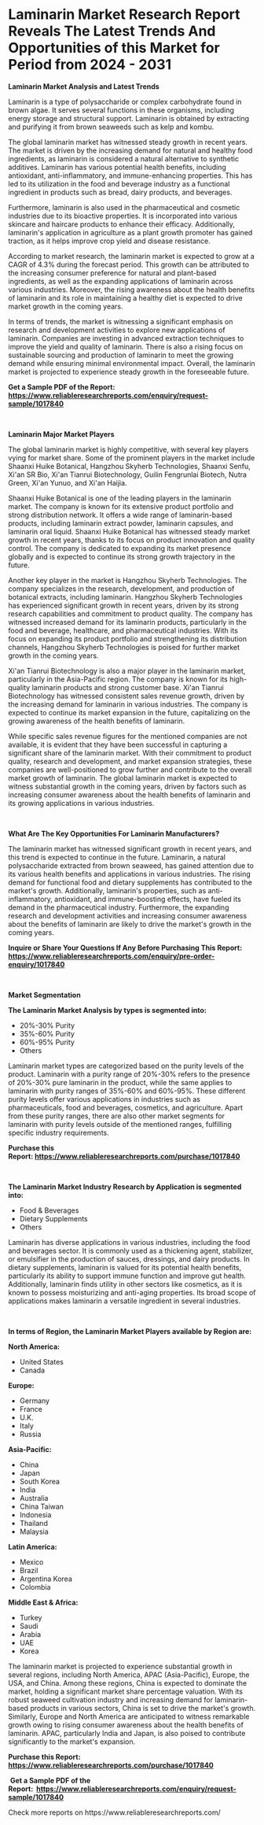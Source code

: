<p><h1>Laminarin Market Research Report Reveals The Latest Trends And Opportunities of this Market for Period from 2024 - 2031</h1></p><p><strong>Laminarin Market Analysis and Latest Trends</strong></p>
<p><p>Laminarin is a type of polysaccharide or complex carbohydrate found in brown algae. It serves several functions in these organisms, including energy storage and structural support. Laminarin is obtained by extracting and purifying it from brown seaweeds such as kelp and kombu.</p><p>The global laminarin market has witnessed steady growth in recent years. The market is driven by the increasing demand for natural and healthy food ingredients, as laminarin is considered a natural alternative to synthetic additives. Laminarin has various potential health benefits, including antioxidant, anti-inflammatory, and immune-enhancing properties. This has led to its utilization in the food and beverage industry as a functional ingredient in products such as bread, dairy products, and beverages.</p><p>Furthermore, laminarin is also used in the pharmaceutical and cosmetic industries due to its bioactive properties. It is incorporated into various skincare and haircare products to enhance their efficacy. Additionally, laminarin's application in agriculture as a plant growth promoter has gained traction, as it helps improve crop yield and disease resistance.</p><p>According to market research, the laminarin market is expected to grow at a CAGR of 4.3% during the forecast period. This growth can be attributed to the increasing consumer preference for natural and plant-based ingredients, as well as the expanding applications of laminarin across various industries. Moreover, the rising awareness about the health benefits of laminarin and its role in maintaining a healthy diet is expected to drive market growth in the coming years.</p><p>In terms of trends, the market is witnessing a significant emphasis on research and development activities to explore new applications of laminarin. Companies are investing in advanced extraction techniques to improve the yield and quality of laminarin. There is also a rising focus on sustainable sourcing and production of laminarin to meet the growing demand while ensuring minimal environmental impact. Overall, the laminarin market is projected to experience steady growth in the foreseeable future.</p></p>
<p><strong>Get a Sample PDF of the Report:&nbsp; <a href="https://www.reliableresearchreports.com/enquiry/request-sample/1017840">https://www.reliableresearchreports.com/enquiry/request-sample/1017840</a></strong></p>
<p>&nbsp;</p>
<p><strong>Laminarin Major Market Players</strong></p>
<p><p>The global laminarin market is highly competitive, with several key players vying for market share. Some of the prominent players in the market include Shaanxi Huike Botanical, Hangzhou Skyherb Technologies, Shaanxi Senfu, Xi'an SR Bio, Xi'an Tianrui Biotechnology, Guilin Fengrunlai Biotech, Nutra Green, Xi'an Yunuo, and Xi'an Haijia.</p><p>Shaanxi Huike Botanical is one of the leading players in the laminarin market. The company is known for its extensive product portfolio and strong distribution network. It offers a wide range of laminarin-based products, including laminarin extract powder, laminarin capsules, and laminarin oral liquid. Shaanxi Huike Botanical has witnessed steady market growth in recent years, thanks to its focus on product innovation and quality control. The company is dedicated to expanding its market presence globally and is expected to continue its strong growth trajectory in the future.</p><p>Another key player in the market is Hangzhou Skyherb Technologies. The company specializes in the research, development, and production of botanical extracts, including laminarin. Hangzhou Skyherb Technologies has experienced significant growth in recent years, driven by its strong research capabilities and commitment to product quality. The company has witnessed increased demand for its laminarin products, particularly in the food and beverage, healthcare, and pharmaceutical industries. With its focus on expanding its product portfolio and strengthening its distribution channels, Hangzhou Skyherb Technologies is poised for further market growth in the coming years.</p><p>Xi'an Tianrui Biotechnology is also a major player in the laminarin market, particularly in the Asia-Pacific region. The company is known for its high-quality laminarin products and strong customer base. Xi'an Tianrui Biotechnology has witnessed consistent sales revenue growth, driven by the increasing demand for laminarin in various industries. The company is expected to continue its market expansion in the future, capitalizing on the growing awareness of the health benefits of laminarin.</p><p>While specific sales revenue figures for the mentioned companies are not available, it is evident that they have been successful in capturing a significant share of the laminarin market. With their commitment to product quality, research and development, and market expansion strategies, these companies are well-positioned to grow further and contribute to the overall market growth of laminarin. The global laminarin market is expected to witness substantial growth in the coming years, driven by factors such as increasing consumer awareness about the health benefits of laminarin and its growing applications in various industries.</p></p>
<p>&nbsp;</p>
<p><strong>What Are The Key Opportunities For Laminarin Manufacturers?</strong></p>
<p><p>The laminarin market has witnessed significant growth in recent years, and this trend is expected to continue in the future. Laminarin, a natural polysaccharide extracted from brown seaweed, has gained attention due to its various health benefits and applications in various industries. The rising demand for functional food and dietary supplements has contributed to the market's growth. Additionally, laminarin's properties, such as anti-inflammatory, antioxidant, and immune-boosting effects, have fueled its demand in the pharmaceutical industry. Furthermore, the expanding research and development activities and increasing consumer awareness about the benefits of laminarin are likely to drive the market's growth in the coming years.</p></p>
<p><strong>Inquire or Share Your Questions If Any Before Purchasing This Report: <a href="https://www.reliableresearchreports.com/enquiry/pre-order-enquiry/1017840">https://www.reliableresearchreports.com/enquiry/pre-order-enquiry/1017840</a></strong></p>
<p>&nbsp;</p>
<p><strong>Market Segmentation</strong></p>
<p><strong>The Laminarin Market Analysis by types is segmented into:</strong></p>
<p><ul><li>20%-30% Purity</li><li>35%-60% Purity</li><li>60%-95% Purity</li><li>Others</li></ul></p>
<p><p>Laminarin market types are categorized based on the purity levels of the product. Laminarin with a purity range of 20%-30% refers to the presence of 20%-30% pure laminarin in the product, while the same applies to laminarin with purity ranges of 35%-60% and 60%-95%. These different purity levels offer various applications in industries such as pharmaceuticals, food and beverages, cosmetics, and agriculture. Apart from these purity ranges, there are also other market segments for laminarin with purity levels outside of the mentioned ranges, fulfilling specific industry requirements.</p></p>
<p><strong>Purchase this Report:&nbsp;<a href="https://www.reliableresearchreports.com/purchase/1017840">https://www.reliableresearchreports.com/purchase/1017840</a></strong></p>
<p>&nbsp;</p>
<p><strong>The Laminarin Market Industry Research by Application is segmented into:</strong></p>
<p><ul><li>Food & Beverages</li><li>Dietary Supplements</li><li>Others</li></ul></p>
<p><p>Laminarin has diverse applications in various industries, including the food and beverages sector. It is commonly used as a thickening agent, stabilizer, or emulsifier in the production of sauces, dressings, and dairy products. In dietary supplements, laminarin is valued for its potential health benefits, particularly its ability to support immune function and improve gut health. Additionally, laminarin finds utility in other sectors like cosmetics, as it is known to possess moisturizing and anti-aging properties. Its broad scope of applications makes laminarin a versatile ingredient in several industries.</p></p>
<p>&nbsp;</p>
<p><strong>In terms of Region, the Laminarin Market Players available by Region are:</strong></p>
<p>
    <p> <strong> North America: </strong>
        <ul>
            <li>United States</li>
            <li>Canada</li>
        </ul>
        </p> 
    <p> <strong> Europe: </strong>
        <ul>
            <li>Germany</li>
            <li>France</li>
            <li>U.K.</li>
            <li>Italy</li>
            <li>Russia</li>
        </ul>
        </p> 
    <p> <strong> Asia-Pacific: </strong>
        <ul>
            <li>China</li>
            <li>Japan</li>
            <li>South Korea</li>
            <li>India</li>
            <li>Australia</li>
            <li>China Taiwan</li>
            <li>Indonesia</li>
            <li>Thailand</li>
            <li>Malaysia</li>
        </ul>
        </p> 
    <p> <strong> Latin America: </strong>
        <ul>
            <li>Mexico</li>
            <li>Brazil</li>
            <li>Argentina Korea</li>
            <li>Colombia</li>
        </ul>
        </p> 
    <p> <strong> Middle East & Africa: </strong>
        <ul>
            <li>Turkey</li>
            <li>Saudi</li>
            <li>Arabia</li>
            <li>UAE</li>
            <li>Korea</li>
        </ul>
    </p>
    </p>
<p><p>The laminarin market is projected to experience substantial growth in several regions, including North America, APAC (Asia-Pacific), Europe, the USA, and China. Among these regions, China is expected to dominate the market, holding a significant market share percentage valuation. With its robust seaweed cultivation industry and increasing demand for laminarin-based products in various sectors, China is set to drive the market's growth. Similarly, Europe and North America are anticipated to witness remarkable growth owing to rising consumer awareness about the health benefits of laminarin. APAC, particularly India and Japan, is also poised to contribute significantly to the market's expansion.</p></p>
<p><strong>Purchase this Report: <a href="https://www.reliableresearchreports.com/purchase/1017840">https://www.reliableresearchreports.com/purchase/1017840</a></strong></p>
<p>&nbsp;<strong>Get a Sample PDF of the Report:&nbsp;&nbsp;<a href="https://www.reliableresearchreports.com/enquiry/request-sample/1017840">https://www.reliableresearchreports.com/enquiry/request-sample/1017840</a></strong></p>
<p><strong></strong></p>
<p>Check more reports on https://www.reliableresearchreports.com/</p>